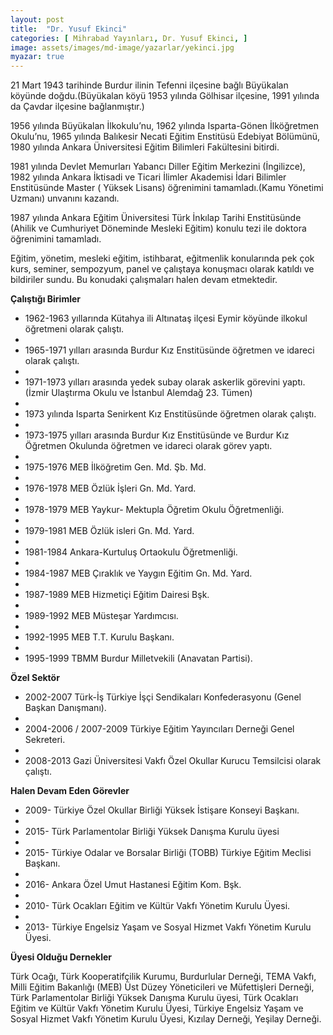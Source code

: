 ```yaml
---
layout: post
title:  "Dr. Yusuf Ekinci"
categories: [ Mihrabad Yayınları, Dr. Yusuf Ekinci, ]
image: assets/images/md-image/yazarlar/yekinci.jpg
myazar: true
---
```


21 Mart 1943 tarihinde Burdur ilinin Tefenni ilçesine bağlı Büyükalan köyünde doğdu.(Büyükalan köyü 1953 yılında Gölhisar ilçesine, 1991 yılında da Çavdar ilçesine bağlanmıştır.)

1956 yılında Büyükalan İlkokulu’nu, 1962 yılında Isparta-Gönen İlköğretmen Okulu’nu, 1965 yılında Balıkesir Necati Eğitim Enstitüsü Edebiyat Bölümünü, 1980 yılında Ankara Üniversitesi Eğitim Bilimleri Fakültesini bitirdi.

1981 yılında Devlet Memurları Yabancı Diller Eğitim Merkezini (İngilizce), 1982 yılında Ankara İktisadi ve Ticari İlimler Akademisi İdari Bilimler Enstitüsünde Master ( Yüksek Lisans) öğrenimini tamamladı.(Kamu Yönetimi Uzmanı) unvanını kazandı.

1987 yılında Ankara Eğitim Üniversitesi Türk İnkılap Tarihi Enstitüsünde (Ahilik ve Cumhuriyet Döneminde Mesleki Eğitim) konulu tezi ile doktora öğrenimini tamamladı.

Eğitim, yönetim, mesleki eğitim, istihbarat, eğitmenlik konularında pek çok kurs, seminer, sempozyum, panel ve çalıştaya konuşmacı olarak katıldı ve bildiriler sundu. Bu konudaki çalışmaları halen devam etmektedir.

**Çalıştığı Birimler**

- 1962-1963 yıllarında Kütahya ili Altınataş ilçesi Eymir köyünde ilkokul öğretmeni olarak çalıştı.
- 
- 1965-1971 yılları arasında Burdur Kız Enstitüsünde öğretmen ve idareci olarak çalıştı.
- 
- 1971-1973 yılları arasında yedek subay olarak askerlik görevini yaptı.(İzmir Ulaştırma Okulu ve İstanbul Alemdağ 23. Tümen)
- 
- 1973 yılında Isparta Senirkent Kız Enstitüsünde öğretmen olarak çalıştı.
- 
- 1973-1975 yılları arasında Burdur Kız Enstitüsünde ve Burdur Kız Öğretmen Okulunda öğretmen ve idareci olarak görev yaptı.
- 
- 1975-1976 MEB İlköğretim Gen. Md. Şb. Md.
- 
- 1976-1978 MEB Özlük İşleri Gn. Md. Yard.
- 
- 1978-1979 MEB Yaykur- Mektupla Öğretim Okulu Öğretmenliği.
- 
- 1979-1981 MEB Özlük isleri Gn. Md. Yard.
- 
- 1981-1984 Ankara-Kurtuluş Ortaokulu Öğretmenliği.
- 
- 1984-1987 MEB Çıraklık ve Yaygın Eğitim Gn. Md. Yard.
- 
- 1987-1989 MEB Hizmetiçi Eğitim Dairesi Bşk.
- 
- 1989-1992 MEB Müsteşar Yardımcısı.
- 
- 1992-1995 MEB T.T. Kurulu Başkanı.
- 
- 1995-1999 TBMM Burdur Milletvekili (Anavatan Partisi).

**Özel Sektör**

- 2002-2007 Türk-İş Türkiye İşçi Sendikaları Konfederasyonu (Genel Başkan Danışmanı).
- 
- 2004-2006 / 2007-2009 Türkiye Eğitim Yayıncıları Derneği Genel Sekreteri.
- 
- 2008-2013 Gazi Üniversitesi Vakfı Özel Okullar Kurucu Temsilcisi olarak çalıştı.

**Halen Devam Eden Görevler**

- 2009- Türkiye Özel Okullar Birliği Yüksek İstişare Konseyi Başkanı.
- 
- 2015- Türk Parlamentolar Birliği Yüksek Danışma Kurulu üyesi
- 
- 2015- Türkiye Odalar ve Borsalar Birliği (TOBB) Türkiye Eğitim Meclisi Başkanı.
- 
- 2016- Ankara Özel Umut Hastanesi Eğitim Kom. Bşk.
- 
- 2010- Türk Ocakları Eğitim ve Kültür Vakfı Yönetim Kurulu Üyesi.
- 
- 2013- Türkiye Engelsiz Yaşam ve Sosyal Hizmet Vakfı Yönetim Kurulu Üyesi.

**Üyesi Olduğu Dernekler**

Türk Ocağı, Türk Kooperatifçilik Kurumu, Burdurlular Derneği, TEMA Vakfı, Milli Eğitim Bakanlığı (MEB) Üst Düzey Yöneticileri ve Müfettişleri Derneği, Türk Parlamentolar Birliği Yüksek Danışma Kurulu üyesi, Türk Ocakları Eğitim ve Kültür Vakfı Yönetim Kurulu Üyesi, Türkiye Engelsiz Yaşam ve Sosyal Hizmet Vakfı Yönetim Kurulu Üyesi, Kızılay Derneği, Yeşilay Derneği.